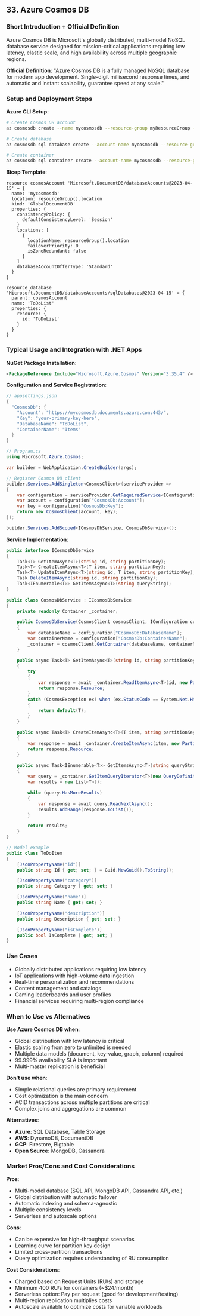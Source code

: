## 33. Azure Cosmos DB

### Short Introduction + Official Definition

Azure Cosmos DB is Microsoft's globally distributed, multi-model NoSQL database service designed for mission-critical applications requiring low latency, elastic scale, and high availability across multiple geographic regions.

**Official Definition**: "Azure Cosmos DB is a fully managed NoSQL database for modern app development. Single-digit millisecond response times, and automatic and instant scalability, guarantee speed at any scale."

### Setup and Deployment Steps

**Azure CLI Setup**:

```bash
# Create Cosmos DB account
az cosmosdb create --name mycosmosdb --resource-group myResourceGroup --kind GlobalDocumentDB --locations regionName="East US" failoverPriority=0 isZoneRedundant=False

# Create database
az cosmosdb sql database create --account-name mycosmosdb --resource-group myResourceGroup --name ToDoList

# Create container
az cosmosdb sql container create --account-name mycosmosdb --resource-group myResourceGroup --database-name ToDoList --name Items --partition-key-path "/category" --throughput 400
```

**Bicep Template**:

```bicep
resource cosmosAccount 'Microsoft.DocumentDB/databaseAccounts@2023-04-15' = {
  name: 'mycosmosdb'
  location: resourceGroup().location
  kind: 'GlobalDocumentDB'
  properties: {
    consistencyPolicy: {
      defaultConsistencyLevel: 'Session'
    }
    locations: [
      {
        locationName: resourceGroup().location
        failoverPriority: 0
        isZoneRedundant: false
      }
    ]
    databaseAccountOfferType: 'Standard'
  }
}

resource database 'Microsoft.DocumentDB/databaseAccounts/sqlDatabases@2023-04-15' = {
  parent: cosmosAccount
  name: 'ToDoList'
  properties: {
    resource: {
      id: 'ToDoList'
    }
  }
}
```

### Typical Usage and Integration with .NET Apps

**NuGet Package Installation**:

```xml
<PackageReference Include="Microsoft.Azure.Cosmos" Version="3.35.4" />
```

**Configuration and Service Registration**:

```csharp
// appsettings.json
{
  "CosmosDb": {
    "Account": "https://mycosmosdb.documents.azure.com:443/",
    "Key": "your-primary-key-here",
    "DatabaseName": "ToDoList",
    "ContainerName": "Items"
  }
}

// Program.cs
using Microsoft.Azure.Cosmos;

var builder = WebApplication.CreateBuilder(args);

// Register Cosmos DB client
builder.Services.AddSingleton<CosmosClient>(serviceProvider =>
{
    var configuration = serviceProvider.GetRequiredService<IConfiguration>();
    var account = configuration["CosmosDb:Account"];
    var key = configuration["CosmosDb:Key"];
    return new CosmosClient(account, key);
});

builder.Services.AddScoped<ICosmosDbService, CosmosDbService>();
```

**Service Implementation**:

```csharp
public interface ICosmosDbService
{
    Task<T> GetItemAsync<T>(string id, string partitionKey);
    Task<T> CreateItemAsync<T>(T item, string partitionKey);
    Task<T> UpdateItemAsync<T>(string id, T item, string partitionKey);
    Task DeleteItemAsync(string id, string partitionKey);
    Task<IEnumerable<T>> GetItemsAsync<T>(string queryString);
}

public class CosmosDbService : ICosmosDbService
{
    private readonly Container _container;

    public CosmosDbService(CosmosClient cosmosClient, IConfiguration configuration)
    {
        var databaseName = configuration["CosmosDb:DatabaseName"];
        var containerName = configuration["CosmosDb:ContainerName"];
        _container = cosmosClient.GetContainer(databaseName, containerName);
    }

    public async Task<T> GetItemAsync<T>(string id, string partitionKey)
    {
        try
        {
            var response = await _container.ReadItemAsync<T>(id, new PartitionKey(partitionKey));
            return response.Resource;
        }
        catch (CosmosException ex) when (ex.StatusCode == System.Net.HttpStatusCode.NotFound)
        {
            return default(T);
        }
    }

    public async Task<T> CreateItemAsync<T>(T item, string partitionKey)
    {
        var response = await _container.CreateItemAsync(item, new PartitionKey(partitionKey));
        return response.Resource;
    }

    public async Task<IEnumerable<T>> GetItemsAsync<T>(string queryString)
    {
        var query = _container.GetItemQueryIterator<T>(new QueryDefinition(queryString));
        var results = new List<T>();

        while (query.HasMoreResults)
        {
            var response = await query.ReadNextAsync();
            results.AddRange(response.ToList());
        }

        return results;
    }
}

// Model example
public class ToDoItem
{
    [JsonPropertyName("id")]
    public string Id { get; set; } = Guid.NewGuid().ToString();

    [JsonPropertyName("category")]
    public string Category { get; set; }

    [JsonPropertyName("name")]
    public string Name { get; set; }

    [JsonPropertyName("description")]
    public string Description { get; set; }

    [JsonPropertyName("isComplete")]
    public bool IsComplete { get; set; }
}
```

### Use Cases

- Globally distributed applications requiring low latency
- IoT applications with high-volume data ingestion
- Real-time personalization and recommendations
- Content management and catalogs
- Gaming leaderboards and user profiles
- Financial services requiring multi-region compliance

### When to Use vs Alternatives

**Use Azure Cosmos DB when**:

- Global distribution with low latency is critical
- Elastic scaling from zero to unlimited is needed
- Multiple data models (document, key-value, graph, column) required
- 99.999% availability SLA is important
- Multi-master replication is beneficial

**Don't use when**:

- Simple relational queries are primary requirement
- Cost optimization is the main concern
- ACID transactions across multiple partitions are critical
- Complex joins and aggregations are common

**Alternatives**:

- **Azure**: SQL Database, Table Storage
- **AWS**: DynamoDB, DocumentDB
- **GCP**: Firestore, Bigtable
- **Open Source**: MongoDB, Cassandra

### Market Pros/Cons and Cost Considerations

**Pros**:

- Multi-model database (SQL API, MongoDB API, Cassandra API, etc.)
- Global distribution with automatic failover
- Automatic indexing and schema-agnostic
- Multiple consistency levels
- Serverless and autoscale options

**Cons**:

- Can be expensive for high-throughput scenarios
- Learning curve for partition key design
- Limited cross-partition transactions
- Query optimization requires understanding of RU consumption

**Cost Considerations**:

- Charged based on Request Units (RU/s) and storage
- Minimum 400 RU/s for containers (~$24/month)
- Serverless option: Pay per request (good for development/testing)
- Multi-region replication multiplies costs
- Autoscale available to optimize costs for variable workloads
